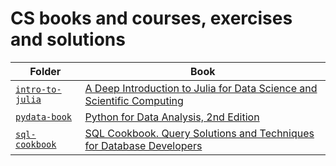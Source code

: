 # CS books and courses, exercises and solutions

| Folder                               | Book                                                                                                                               |
| ---                                  | ---                                                                                                                                |
| [`intro-to-julia`](./intro-to-julia) | [A Deep Introduction to Julia for Data Science and Scientific Computing](https://github.com/UCIDataScienceInitiative/IntroToJulia) |
| [`pydata-book`](./pydata-book)       | [Python for Data Analysis, 2nd Edition](http://shop.oreilly.com/product/0636920050896.do)                                          | 
| [`sql-cookbook`](./sql-cookbook)     | [SQL Cookbook. Query Solutions and Techniques for Database Developers](http://shop.oreilly.com/product/9780596009762.do)           |  
